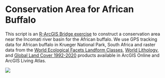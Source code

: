 # Conservation Area for African Buffalo
This script is an [R-ArcGIS Bridge exercise](https://www.arcgis.com/home/item.html?id=524a589d8bc64850836013dc0c2817b7) to construct a conservation area near the Incomati river basin for the African buffalo. We use GPS tracking data for African buffalo in Krueger National Park, South Africa and raster data from the 
[World Ecological Facets Landform Classes](https://www.arcgis.com/home/item.html?id=cd817a746aa7437cbd72a6d39cdb4559), [World Lithology](https://www.arcgis.com/home/item.html?id=53c82af69cae4c1f99902c0e0d456bf8), and 
[Global Land Cover 1992-2020](https://www.arcgis.com/home/item.html?id=1453082255024699af55c960bc3dc1fe) products available in ArcGIS Online and ArcGIS Living Atlas.

![](map.png)
